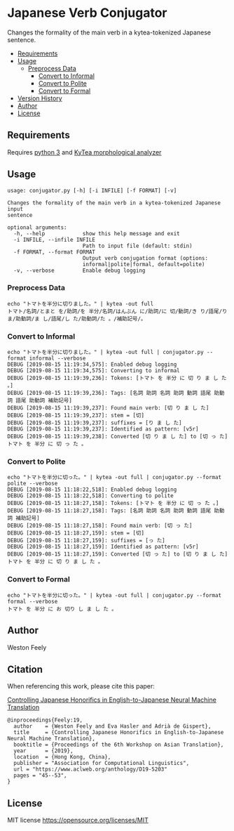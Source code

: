 Japanese Verb Conjugator
================
Changes the formality of the main verb in a kytea-tokenized Japanese sentence.

* [Requirements](#requirements)
* [Usage](#usage)
  * [Preprocess Data](#preprocess-data)
	* [Convert to Informal](#convert-to-informal)
	* [Convert to Polite](#convert-to-polite)
	* [Convert to Formal](#convert-to-formal)
* [Version History](#version-history)
* [Author](#author)
* [License](#license)

Requirements
------------
Requires [python 3](https://www.python.org/download/releases/3.0) and [KyTea morphological analyzer](http://www.phontron.com/kytea)

Usage
------------
```
usage: conjugator.py [-h] [-i INFILE] [-f FORMAT] [-v]

Changes the formality of the main verb in a kytea-tokenized Japanese input
sentence

optional arguments:
  -h, --help            show this help message and exit
  -i INFILE, --infile INFILE
                        Path to input file (default: stdin)
  -f FORMAT, --format FORMAT
                        Output verb conjugation format (options:
                        informal|polite|formal, default=polite)
  -v, --verbose         Enable debug logging
```

### Preprocess Data ###
```
echo "トマトを半分に切りました。" | kytea -out full
トマト/名詞/とまと を/助詞/を 半分/名詞/はんぶん に/助詞/に 切/動詞/き り/語尾/り ま/助動詞/ま し/語尾/し た/助動詞/た 。/補助記号/。
```

### Convert to Informal ###
```
echo "トマトを半分に切りました。" | kytea -out full | conjugator.py --format informal --verbose
DEBUG [2019-08-15 11:19:34,575]: Enabled debug logging
DEBUG [2019-08-15 11:19:34,575]: Converting to informal
DEBUG [2019-08-15 11:19:39,236]: Tokens: [トマト を 半分 に 切 り ま し た 。]
DEBUG [2019-08-15 11:19:39,236]: Tags: [名詞 助詞 名詞 助詞 動詞 語尾 助動詞 語尾 助動詞 補助記号]
DEBUG [2019-08-15 11:19:39,237]: Found main verb: [切 り ま し た]
DEBUG [2019-08-15 11:19:39,237]: stem = [切]
DEBUG [2019-08-15 11:19:39,237]: suffixes = [り ま し た]
DEBUG [2019-08-15 11:19:39,237]: Identified as pattern: [v5r]
DEBUG [2019-08-15 11:19:39,238]: Converted [切 り ま し た] to [切 っ た]
トマト を 半分 に 切 っ た 。
```

### Convert to Polite ###
```
echo "トマトを半分に切った。" | kytea -out full | conjugator.py --format polite --verbose
DEBUG [2019-08-15 11:18:22,518]: Enabled debug logging
DEBUG [2019-08-15 11:18:22,518]: Converting to polite
DEBUG [2019-08-15 11:18:27,158]: Tokens: [トマト を 半分 に 切 っ た 。]
DEBUG [2019-08-15 11:18:27,158]: Tags: [名詞 助詞 名詞 助詞 動詞 語尾 助動詞 補助記号]
DEBUG [2019-08-15 11:18:27,158]: Found main verb: [切 っ た]
DEBUG [2019-08-15 11:18:27,159]: stem = [切]
DEBUG [2019-08-15 11:18:27,159]: suffixes = [っ た]
DEBUG [2019-08-15 11:18:27,159]: Identified as pattern: [v5r]
DEBUG [2019-08-15 11:18:27,159]: Converted [切 っ た] to [切 り ま し た]
トマト を 半分 に 切 り ま し た 。
```

### Convert to Formal ###
```
echo "トマトを半分に切った。" | kytea -out full | conjugator.py --format formal --verbose
トマト を 半分 に お 切り し ま し た 。
```

Author
------------
Weston Feely

Citation
------------
When referencing this work, please cite this paper:

[Controlling Japanese Honorifics in English-to-Japanese Neural Machine Translation](https://www.aclweb.org/anthology/D19-5203.pdf)
```
@inproceedings{Feely:19,
  author    = {Weston Feely and Eva Hasler and Adrià de Gispert},
  title     = {Controlling Japanese Honorifics in English-to-Japanese Neural Machine Translation},
  booktitle = {Proceedings of the 6th Workshop on Asian Translation},
  year      = {2019},
  location  = {Hong Kong, China},
  publisher = "Association for Computational Linguistics",
  url = "https://www.aclweb.org/anthology/D19-5203"
  pages = "45--53",
}
```

License
-----------
MIT license
https://opensource.org/licenses/MIT
